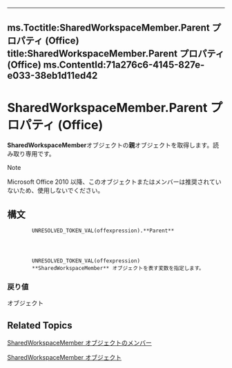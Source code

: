 

---
ms.Toctitle:SharedWorkspaceMember.Parent プロパティ (Office)
title:SharedWorkspaceMember.Parent プロパティ (Office)
ms.ContentId:71a276c6-4145-827e-e033-38eb1d11ed42
---
# SharedWorkspaceMember.Parent プロパティ (Office)




**SharedWorkspaceMember**オブジェクトの**親**オブジェクトを取得します。読み取り専用です。

>[!NOTE]
>Microsoft Office 2010 以降、このオブジェクトまたはメンバーは推奨されていないため、使用しないでください。





## 構文

            UNRESOLVED_TOKEN_VAL(offexpression).**Parent**




            UNRESOLVED_TOKEN_VAL(offexpression)
            **SharedWorkspaceMember** オブジェクトを表す変数を指定します。

### 戻り値
オブジェクト





## Related Topics

[SharedWorkspaceMember オブジェクトのメンバー](d2519ac4-a9a3-0480-c7c3-dbd98c514692.md)

[SharedWorkspaceMember オブジェクト](4d5ec7d9-b7f2-cdcf-5db2-7429b7a08ed9.md)




